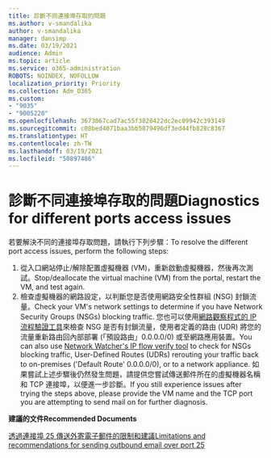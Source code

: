 ```yaml
---
title: 診斷不同連接埠存取的問題
ms.author: v-smandalika
author: v-smandalika
manager: dansimp
ms.date: 03/19/2021
audience: Admin
ms.topic: article
ms.service: o365-administration
ROBOTS: NOINDEX, NOFOLLOW
localization_priority: Priority
ms.collection: Adm_O365
ms.custom:
- "9035"
- "9005220"
ms.openlocfilehash: 3673067cad7ac55f3820422dc2ec09942c393149
ms.sourcegitcommit: c08bed4071baa3bb5879496df3ed44fb828c8367
ms.translationtype: HT
ms.contentlocale: zh-TW
ms.lasthandoff: 03/19/2021
ms.locfileid: "50897486"
---
```

# <a name="diagnostics-for-different-ports-access-issues"></a><span data-ttu-id="980b4-102">診斷不同連接埠存取的問題</span><span class="sxs-lookup"><span data-stu-id="980b4-102">Diagnostics for different ports access issues</span></span>

<span data-ttu-id="980b4-103">若要解決不同的連接埠存取問題，請執行下列步驟：</span><span class="sxs-lookup"><span data-stu-id="980b4-103">To resolve the different port access issues, perform the following steps:</span></span>

1. <span data-ttu-id="980b4-104">從入口網站停止/解除配置虛擬機器 (VM)，重新啟動虛擬機器，然後再次測試。</span><span class="sxs-lookup"><span data-stu-id="980b4-104">Stop/deallocate the virtual machine (VM) from the portal, restart the VM, and test again.</span></span> 
2. <span data-ttu-id="980b4-105">檢查虛擬機器的網路設定，以判斷您是否使用網路安全性群組 (NSG) 封鎖流量。</span><span class="sxs-lookup"><span data-stu-id="980b4-105">Check your VM's network settings to determine if you have Network Security Groups (NSGs) blocking traffic.</span></span> <span data-ttu-id="980b4-106">您也可以使用[網路觀察程式的 IP 流程驗證工具](https://docs.microsoft.com/azure/network-watcher/network-watcher-ip-flow-verify-overview?WT.mc_id=Portal-Microsoft_Azure_Support)來檢查 NSG 是否有封鎖流量，使用者定義的路由 (UDR) 將您的流量重新路由回內部部署 (「預設路由」0.0.0.0/0) 或至網路應用裝置。</span><span class="sxs-lookup"><span data-stu-id="980b4-106">You can also use [Network Watcher's IP flow verify tool](https://docs.microsoft.com/azure/network-watcher/network-watcher-ip-flow-verify-overview?WT.mc_id=Portal-Microsoft_Azure_Support) to check for NSGs blocking traffic, User-Defined Routes (UDRs) rerouting your traffic back to on-premises ('Default Route' 0.0.0.0/0), or to a network appliance.</span></span>
<span data-ttu-id="980b4-107">如果嘗試上述步驟後仍然發生問題，請提供您嘗試傳送郵件所在的虛擬機器名稱和 TCP 連接埠，以便進一步診斷。</span><span class="sxs-lookup"><span data-stu-id="980b4-107">If you still experience issues after trying the steps above, please provide the VM name and the TCP port you are attempting to send mail on for further diagnosis.</span></span>

<span data-ttu-id="980b4-108">**建議的文件**</span><span class="sxs-lookup"><span data-stu-id="980b4-108">**Recommended Documents**</span></span>

[<span data-ttu-id="980b4-109">透過連接埠 25 傳送外寄電子郵件的限制和建議</span><span class="sxs-lookup"><span data-stu-id="980b4-109">Limitations and recommendations for sending outbound email over port 25</span></span>](https://docs.microsoft.com/azure/virtual-network/troubleshoot-outbound-smtp-connectivity)